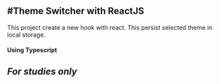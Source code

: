 #Theme Switcher with ReactJS
-
This project create a new hook with react. This persist selected theme in local storage.

#### Using Typescript

## *For studies only*